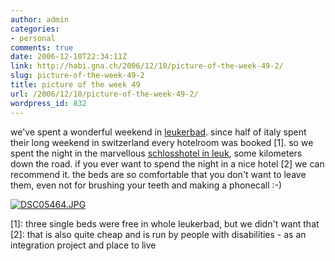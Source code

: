 ```yaml
---
author: admin
categories:
- personal
comments: true
date: 2006-12-10T22:34:11Z
link: http://habi.gna.ch/2006/12/10/picture-of-the-week-49-2/
slug: picture-of-the-week-49-2
title: picture of the week 49
url: /2006/12/10/picture-of-the-week-49-2/
wordpress_id: 832
---
```


we've spent a wonderful weekend in [leukerbad](http://leukerbad.ch). since half of italy spent their long weekend in switzerland every hotelroom was booked [1]. so we spent the night in the marvellous [schlosshotel in leuk](http://schlosshotel-leuk.ch/), some kilometers down the road.
if you ever want to spend the night in a nice hotel [2] we can recommend it. the beds are so comfortable that you don't want to leave them, even not for brushing your teeth and making a phonecall :-)



[![DSC05464.JPG](http://habi.gna.ch/wp-content/uploads/2006/12/DSC05464-tm.jpg)](http://habi.gna.ch/wp-content/uploads/2006/12/DSC05464.jpg)

[1]: three single beds were free in whole leukerbad, but we didn't want that
[2]: that is also quite cheap and is run by people with disabilities - as an integration project and place to live
